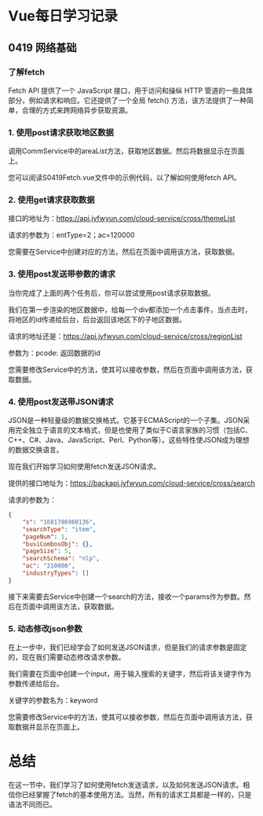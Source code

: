 # Vue每日学习记录

## 0419 网络基础

### 了解fetch

Fetch API 提供了一个 JavaScript 接口，用于访问和操纵 HTTP 管道的一些具体部分，例如请求和响应。它还提供了一个全局 fetch() 方法，该方法提供了一种简单，合理的方式来跨网络异步获取资源。

### 1. 使用post请求获取地区数据

调用CommService中的areaList方法，获取地区数据。然后将数据显示在页面上。

您可以阅读S0419Fetch.vue文件中的示例代码，以了解如何使用fetch API。

### 2. 使用get请求获取数据

接口的地址为：https://api.jyfwyun.com/cloud-service/cross/themeList

请求的参数为：entType=2；ac=120000

您需要在Service中创建对应的方法，然后在页面中调用该方法，获取数据。

### 3. 使用post发送带参数的请求

当你完成了上面的两个任务后，你可以尝试使用post请求获取数据。

我们在第一步渲染的地区数据中，给每一个div都添加一个点击事件，当点击时，将地区的id传递给后台，后台返回该地区下的子地区数据。

请求的地址还是：https://api.jyfwyun.com/cloud-service/cross/regionList

参数为：pcode: 返回数据的id

您需要修改Service中的方法，使其可以接收参数，然后在页面中调用该方法，获取数据。


### 4. 使用post发送带JSON请求

JSON是一种轻量级的数据交换格式。它基于ECMAScript的一个子集。JSON采用完全独立于语言的文本格式，但是也使用了类似于C语言家族的习惯（包括C、C++、C#、Java、JavaScript、Perl、Python等）。这些特性使JSON成为理想的数据交换语言。

现在我们开始学习如何使用fetch发送JSON请求。

提供的接口地址为：https://backapi.jyfwyun.com/cloud-service/cross/search

请求的参数为：

```json
{
    "s": "1681786960136",
    "searchType": "item",
    "pageNum": 1,
    "busiCombosObj": {},
    "pageSize": 5,
    "searchSchema": "nlp",
    "ac": "210000",
    "industryTypes": []
}
```

接下来需要去Service中创建一个search的方法，接收一个params作为参数。然后在页面中调用该方法，获取数据。

### 5. 动态修改json参数

在上一步中，我们已经学会了如何发送JSON请求，但是我们的请求参数是固定的，现在我们需要动态修改请求参数。

我们需要在页面中创建一个input，用于输入搜索的关键字，然后将该关键字作为参数传递给后台。

关键字的参数名为：keyword

您需要修改Service中的方法，使其可以接收参数，然后在页面中调用该方法，获取数据并显示在页面上。

# 总结

在这一节中，我们学习了如何使用fetch发送请求，以及如何发送JSON请求。相信你已经掌握了fetch的基本使用方法。当然，所有的请求工具都是一样的，只是语法不同而已。

